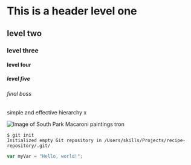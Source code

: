 # This is a header level one
## level two
### level three
#### level four
##### level five
###### final boss
simple and effective hierarchy x

![Image of South Park Macaroni paintings tron](https://c1.staticflickr.com/3/2711/4523526191_6617e34a6a_z.jpg)

```
$ git init
Initialized empty Git repository in /Users/skills/Projects/recipe-repository/.git/
```
``` javascript
var myVar = "Hello, world!";
```
